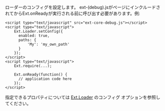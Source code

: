 ローダーのコンフィグを設定します。
ext-(debug).jsがページにインクルードされてからExt.onReadyが実行される前に呼び出す必要があります。例:

    <script type="text/javascript" src="ext-core-debug.js"></script>
    <script type="text/javascript">
        Ext.Loader.setConfig({
          enabled: true,
          paths: {
              'My': 'my_own_path'
          }
        });
    </script>
    <script type="text/javascript">
        Ext.require(...);

        Ext.onReady(function() {
          // application code here
        });
    </script>

指定できるプロパティについては
<a href="#!/api/Ext.Loader" rel="Ext.Loader" class="docClass">Ext.Loader</a>
のコンフィグ オプションを参照してください。
